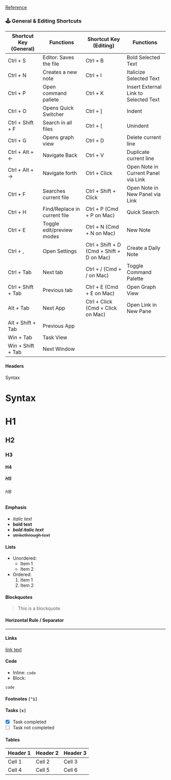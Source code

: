 
[Reference](https://github.com/ieshreya/Obsidian-Cheat-Sheet/blob/main/README.md)
### 🕹️ General & Editing Shortcuts

| Shortcut Key (General) | Functions                    | Shortcut Key (Editing)                    | Functions                             |
| ---------------------- | ---------------------------- | ----------------------------------------- | ------------------------------------- |
| Ctrl + S               | Editor: Saves the file       | Ctrl + B                                  | Bold Selected Text                    |
| Ctrl + N               | Creates a new note           | Ctrl + I                                  | Italicize Selected Text               |
| Ctrl + P               | Open command pallete         | Ctrl + K                                  | Insert External Link to Selected Text |
| Ctrl + O               | Opens Quick Switcher         | Ctrl + ]                                  | Indent                                |
| Ctrl + Shift + F       | Search in all files          | Ctrl + [                                  | Unindent                              |
| Ctrl + G               | Opens graph view             | Ctrl + D                                  | Delete current line                   |
| Ctrl + Alt + ←         | Navigate Back                | Ctrl + V                                  | Duplicate current line                |
| Ctrl + Alt + →         | Navigate forth               | Ctrl + Click                              | Open Note in Current Panel via Link   |
| Ctrl + F               | Searches current file        | Ctrl + Shift + Click                      | Open Note in New Panel via Link       |
| Ctrl + H               | Find/Replace in current file | Ctrl + P (Cmd + P on Mac)                 | Quick Search                          |
| Ctrl + E               | Toggle edit/preview modes    | Ctrl + N (Cmd + N on Mac)                 | New Note                              |
| Ctrl + ,               | Open Settings                | Ctrl + Shift + D (Cmd + Shift + D on Mac) | Create a Daily Note                   |
| Ctrl + Tab             | Next tab                     | Ctrl + / (Cmd + / on Mac)                 | Toggle Command Palette                |
| Ctrl + Shift + Tab     | Previous tab                 | Ctrl + E (Cmd + E on Mac)                 | Open Graph View                       |
| Alt + Tab              | Next App                     | Ctrl + Click (Cmd + Click on Mac)         | Open Link in New Pane                 |
| Alt + Shift + Tab      | Previous App                 |                                           |                                       |
| Win + Tab              | Task View                    |                                           |                                       |
| Win + Shift + Tab      | Next Window                  |                                           |                                       |

#### Headers

Syntax

# Syntax
# H1
## H2
### H3
#### H4
##### H5
###### H6
#### Emphasis
- _italic text_
- **bold text**
- _**bold italic text**_
- ~~strikethrough text~~
#### Lists
- Unordered:
    - Item 1
    - Item 2
- Ordered:
    1. Item 1
    2. Item 2
#### Blockquotes
> This is a blockquote.
#### Horizontal Rule / Separator
---
#### Links
[link text](https://example.com/)
#### Code 
- Inline: `code`
- Block:
````
code
````
#### Footnotes `[^1]`
[^1]: This is a footnote.
#### Tasks `[x]`
- [x] Task completed
- [ ] Task not completed
#### Tables

| Header 1 | Header 2 | Header 3 |
| -------- | -------- | -------- |
| Cell 1   | Cell 2   | Cell 3   |
| Cell 4   | Cell 5   | Cell 6   |

